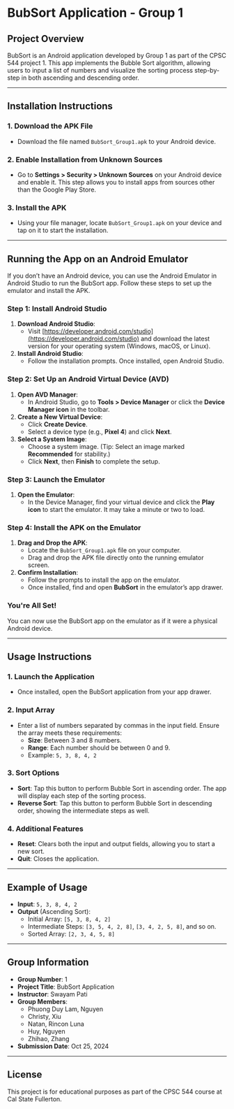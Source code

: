# BubSort Application - Group 1

## Project Overview
BubSort is an Android application developed by Group 1 as part of the CPSC 544 project 1. This app implements the Bubble Sort algorithm, allowing users to input a list of numbers and visualize the sorting process step-by-step in both ascending and descending order.

---

## Installation Instructions

### 1. Download the APK File
- Download the file named `BubSort_Group1.apk` to your Android device.

### 2. Enable Installation from Unknown Sources
- Go to **Settings > Security > Unknown Sources** on your Android device and enable it. This step allows you to install apps from sources other than the Google Play Store.

### 3. Install the APK
- Using your file manager, locate `BubSort_Group1.apk` on your device and tap on it to start the installation.

---

## Running the App on an Android Emulator

If you don’t have an Android device, you can use the Android Emulator in Android Studio to run the BubSort app. Follow these steps to set up the emulator and install the APK.

### Step 1: Install Android Studio
1. **Download Android Studio**:
   - Visit [https://developer.android.com/studio](https://developer.android.com/studio) and download the latest version for your operating system (Windows, macOS, or Linux).
2. **Install Android Studio**:
   - Follow the installation prompts. Once installed, open Android Studio.

### Step 2: Set Up an Android Virtual Device (AVD)
1. **Open AVD Manager**:
   - In Android Studio, go to **Tools > Device Manager** or click the **Device Manager icon** in the toolbar.
2. **Create a New Virtual Device**:
   - Click **Create Device**.
   - Select a device type (e.g., **Pixel 4**) and click **Next**.
3. **Select a System Image**:
   - Choose a system image. (Tip: Select an image marked **Recommended** for stability.)
   - Click **Next**, then **Finish** to complete the setup.

### Step 3: Launch the Emulator
1. **Open the Emulator**:
   - In the Device Manager, find your virtual device and click the **Play icon** to start the emulator. It may take a minute or two to load.

### Step 4: Install the APK on the Emulator
1. **Drag and Drop the APK**:
   - Locate the `BubSort_Group1.apk` file on your computer.
   - Drag and drop the APK file directly onto the running emulator screen.
2. **Confirm Installation**:
   - Follow the prompts to install the app on the emulator.
   - Once installed, find and open **BubSort** in the emulator’s app drawer.

### You're All Set!
You can now use the BubSort app on the emulator as if it were a physical Android device.

---

## Usage Instructions

### 1. Launch the Application
- Once installed, open the BubSort application from your app drawer.

### 2. Input Array
- Enter a list of numbers separated by commas in the input field. Ensure the array meets these requirements:
  - **Size**: Between 3 and 8 numbers.
  - **Range**: Each number should be between 0 and 9.
  - Example: `5, 3, 8, 4, 2`

### 3. Sort Options
- **Sort**: Tap this button to perform Bubble Sort in ascending order. The app will display each step of the sorting process.
- **Reverse Sort**: Tap this button to perform Bubble Sort in descending order, showing the intermediate steps as well.

### 4. Additional Features
- **Reset**: Clears both the input and output fields, allowing you to start a new sort.
- **Quit**: Closes the application.

---

## Example of Usage
- **Input**: `5, 3, 8, 4, 2`
- **Output** (Ascending Sort): 
  - Initial Array: `[5, 3, 8, 4, 2]`
  - Intermediate Steps: `[3, 5, 4, 2, 8]`, `[3, 4, 2, 5, 8]`, and so on.
  - Sorted Array: `[2, 3, 4, 5, 8]`

---

## Group Information

- **Group Number**: 1
- **Project Title**: BubSort Application
- **Instructor**: Swayam Pati
- **Group Members**:
  - Phuong Duy Lam, Nguyen
  - Christy, Xiu
  - Natan, Rincon Luna
  - Huy, Nguyen
  - Zhihao, Zhang
- **Submission Date**: Oct 25, 2024

---

## License
This project is for educational purposes as part of the CPSC 544 course at Cal State Fullerton.


